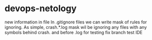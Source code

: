 # devops-netology
new information in file
In .gitignore files we can write mask of rules for ignoring.
As simple, crash.*.log mask wil be ignoring any files with any symbols behind crash. and before .log
for testing fix branch
test IDE